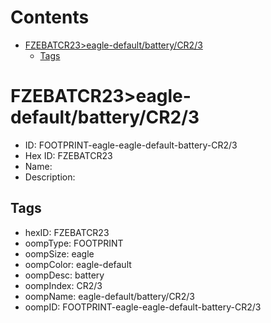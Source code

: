 



Contents
========

* [FZEBATCR23>eagle-default/battery/CR2/3](#fzebatcr23eagle-defaultbatterycr23)
	* [Tags](#tags)

# FZEBATCR23>eagle-default/battery/CR2/3

- ID: FOOTPRINT-eagle-eagle-default-battery-CR2/3
- Hex ID: FZEBATCR23
- Name: 
- Description: 

## Tags

- hexID: FZEBATCR23
- oompType: FOOTPRINT
- oompSize: eagle
- oompColor: eagle-default
- oompDesc: battery
- oompIndex: CR2/3
- oompName: eagle-default/battery/CR2/3
- oompID: FOOTPRINT-eagle-eagle-default-battery-CR2/3
